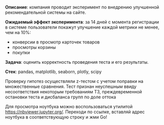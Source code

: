 **Описание**: компания проводит эксперимент по внедрению улучшенной рекомендательной системы на сайте.

**Ожидаемый эффект эксперимента**: за 14 дней с момента регистрации в системе пользователи покажут улучшение каждой метрики не менее, чем на 10%:
- конверсии в просмотр карточек товаров
- просмотры корзины
- покупки

**Задача**: оценить корректность проведения теста и его результаты.

**Стек**: pandas, matplotlib, seaborn, plotly, scipy

Проверку гипотез осуществляли z-тестом с учетом поправки на множественные сравнения. 
Тест признан неуспешным ввиду несоответствия некоторым требованиям ТЗ, преждевременной остановки теста и дисбаланса групп по доле оттока

Для просмотра ноутбука можно воспользоваться утилитой https://nbviewer.jupyter.org/. Переходи по ссылке, вставляй адрес ноутбука в соответствующую строку и жми Go!
